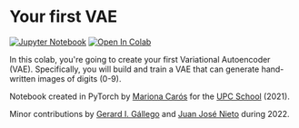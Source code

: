 # Your first VAE

[![Jupyter Notebook](https://img.shields.io/badge/Jupyter-Notebook-green.svg)](./lab_vae_todo.ipynb) [![Open In Colab](https://colab.research.google.com/assets/colab-badge.svg)](https://colab.research.google.com/github/telecombcn-dl/labs-all/blob/main/labs/vae/lab_vae_todo.ipynb)

In this colab, you're going to create your first Variational Autoencoder (VAE). Specifically, you will build and train a VAE that can generate hand-written images of digits (0-9).

Notebook created in PyTorch by [Mariona Carós](https://es.linkedin.com/in/mariona-c-a7bb91105) for the [UPC School](https://www.talent.upc.edu/ing/) (2021).

Minor contributions by [Gerard I. Gállego](https://www.linkedin.com/in/gerard-gallego/) and [Juan José Nieto](https://www.linkedin.com/in/juan-jose-nieto-salas/) during 2022.